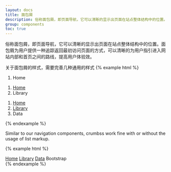 ```yaml
---
layout: docs
title: 面包屑
description: 俗称面包屑，即页面导航，它可以清晰的显示出页面在站点整体结构中的位置。面包屑为用户提供一种追踪返回最初访问页面的方式，可以清晰的为用户指引进入网站内部和首页之间的路线，提高用户体验效。
group: components
toc: true
---
```


俗称面包屑，即页面导航，它可以清晰的显示出页面在站点整体结构中的位置。面包屑为用户提供一种追踪返回最初访问页面的方式，可以清晰的为用户指引进入网站内部和首页之间的路线，提高用户体验效。

关于面包屑的样式，需要完善几种通用的样式
{% example html %}
<ol class="crumbs">
  <li class="crumbs-item active">Home</li>
</ol>
<ol class="crumbs">
  <li class="crumbs-item"><a href="#">Home</a></li>
  <li class="crumbs-item active">Library</li>
</ol>
<ol class="crumbs">
  <li class="crumbs-item"><a href="#">Home</a></li>
  <li class="crumbs-item"><a href="#">Library</a></li>
  <li class="crumbs-item active">Data</li>
</ol>
{% endexample %}

Similar to our navigation components, crumbss work fine with or without the usage of list markup.

{% example html %}
<nav class="crumbs">
  <a class="crumbs-item" href="#">Home</a>
  <a class="crumbs-item" href="#">Library</a>
  <a class="crumbs-item" href="#">Data</a>
  <span class="crumbs-item active">Bootstrap</span>
</nav>
{% endexample %}
